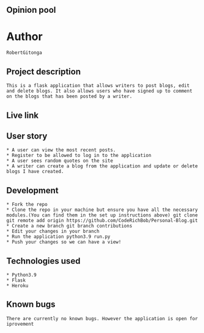 ## Opinion pool

# Author

    RobertGitonga

## Project description

    This is a flask application that allows writers to post blogs, edit and delete blogs. It also allows users who have signed up to comment on the blogs that has been posted by a writer.

## Live link

## User story

    * A user can view the most recent posts.
    * Register to be allowed to log in to the application
    * A user sees random quotes on the site
    * A writer can create a blog from the application and update or delete blogs I have created.

## Development

    * Fork the repo
    * Clone the repo in your machine but ensure you have all the necessary modules.(You can find them in the set up instructions above) git clone git remote add origin https://github.com/CodeRichBob/Personal-Blog.git
    * Create a new branch git branch contributions
    * Edit your changes in your branch
    * Run the application python3.9 run.py
    * Push your changes so we can have a view!

## Technologies used

    * Python3.9
    * Flask
    * Heroku

## Known bugs

    There are currently no known bugs. However the application is open for iprovement
